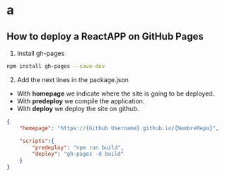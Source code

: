 # a
## How to deploy a ReactAPP on GitHub Pages
1) Install gh-pages
```bash
npm install gh-pages --save-dev
```

2) Add the next lines in the package.json
* With **homepage** we indicate where the site is going to be deployed. 
* With **predeploy** we compile the application. 
* With **deploy** we deploy the site on github.
```json
{
    "homepage": "https://{Github Username}.github.io/{NombreRepo}",

    "scripts":{
        "predeploy": "npm run build",
        "deploy": "gh-pages -d build"
    }
}
```